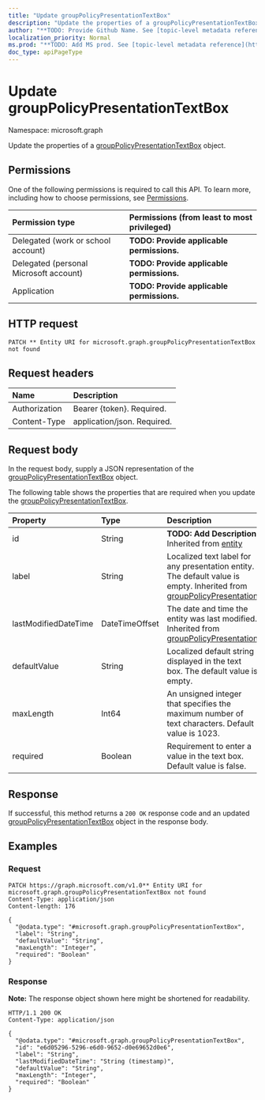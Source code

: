 ```yaml
---
title: "Update groupPolicyPresentationTextBox"
description: "Update the properties of a groupPolicyPresentationTextBox object."
author: "**TODO: Provide Github Name. See [topic-level metadata reference](https://msgo.azurewebsites.net/add/document/guidelines/metadata.html#topic-level-metadata)**"
localization_priority: Normal
ms.prod: "**TODO: Add MS prod. See [topic-level metadata reference](https://msgo.azurewebsites.net/add/document/guidelines/metadata.html#topic-level-metadata)**"
doc_type: apiPageType
---
```


# Update groupPolicyPresentationTextBox
Namespace: microsoft.graph



Update the properties of a [groupPolicyPresentationTextBox](../resources/grouppolicypresentationtextbox.md) object.

## Permissions
One of the following permissions is required to call this API. To learn more, including how to choose permissions, see [Permissions](/graph/permissions-reference).

|Permission type|Permissions (from least to most privileged)|
|:---|:---|
|Delegated (work or school account)|**TODO: Provide applicable permissions.**|
|Delegated (personal Microsoft account)|**TODO: Provide applicable permissions.**|
|Application|**TODO: Provide applicable permissions.**|

## HTTP request

<!-- {
  "blockType": "ignored"
}
-->
``` http
PATCH ** Entity URI for microsoft.graph.groupPolicyPresentationTextBox not found
```

## Request headers
|Name|Description|
|:---|:---|
|Authorization|Bearer {token}. Required.|
|Content-Type|application/json. Required.|

## Request body
In the request body, supply a JSON representation of the [groupPolicyPresentationTextBox](../resources/grouppolicypresentationtextbox.md) object.

The following table shows the properties that are required when you update the [groupPolicyPresentationTextBox](../resources/grouppolicypresentationtextbox.md).

|Property|Type|Description|
|:---|:---|:---|
|id|String|**TODO: Add Description** Inherited from [entity](../resources/entity.md)|
|label|String|Localized text label for any presentation entity. The default value is empty. Inherited from [groupPolicyPresentation](../resources/grouppolicypresentation.md)|
|lastModifiedDateTime|DateTimeOffset|The date and time the entity was last modified. Inherited from [groupPolicyPresentation](../resources/grouppolicypresentation.md)|
|defaultValue|String|Localized default string displayed in the text box. The default value is empty.|
|maxLength|Int64|An unsigned integer that specifies the maximum number of text characters. Default value is 1023.|
|required|Boolean|Requirement to enter a value in the text box. Default value is false.|



## Response

If successful, this method returns a `200 OK` response code and an updated [groupPolicyPresentationTextBox](../resources/grouppolicypresentationtextbox.md) object in the response body.

## Examples

### Request
<!-- {
  "blockType": "request",
  "name": "update_grouppolicypresentationtextbox"
}
-->
``` http
PATCH https://graph.microsoft.com/v1.0** Entity URI for microsoft.graph.groupPolicyPresentationTextBox not found
Content-Type: application/json
Content-length: 176

{
  "@odata.type": "#microsoft.graph.groupPolicyPresentationTextBox",
  "label": "String",
  "defaultValue": "String",
  "maxLength": "Integer",
  "required": "Boolean"
}
```


### Response
**Note:** The response object shown here might be shortened for readability.
<!-- {
  "blockType": "response",
  "truncated": true
}
-->
``` http
HTTP/1.1 200 OK
Content-Type: application/json

{
  "@odata.type": "#microsoft.graph.groupPolicyPresentationTextBox",
  "id": "e6d05296-5296-e6d0-9652-d0e69652d0e6",
  "label": "String",
  "lastModifiedDateTime": "String (timestamp)",
  "defaultValue": "String",
  "maxLength": "Integer",
  "required": "Boolean"
}
```

